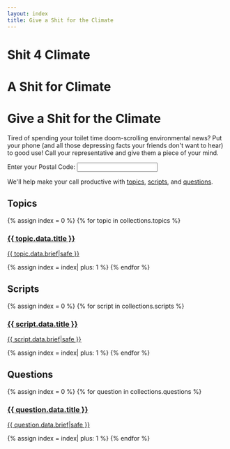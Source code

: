 ```yaml
---
layout: index
title: Give a Shit for the Climate
---
```


<h1 class="s4c-only-small-phones">Shit 4 Climate</h1>
<h1 class="s4c-only-medium-phones">A Shit for Climate</h1>
<h1 class="s4c-only-large-phones">Give a Shit for the Climate</h1>

Tired of spending your toilet time doom-scrolling environmental news?
Put your phone (and all those depressing facts your friends don't want
to hear) to good use!  Call your representative and give them a
piece of your mind.

<form class="w3-container w3-margin">
Enter your <label>Postal Code:</label>
<input type="text" name="postal-code" id="postal-code" autocomplete="postal-code" onInput="zip_key_press()"></input>
</form>

<!-- TODO: Instead back to one div and add each as a ul>li or something. -->
<div class="w3-container w3-margin" id="call-representative-by-zip"></div>
<div class="w3-container w3-margin" id="call-senator-by-zip"></div>

We'll help make your call productive with
[topics](#topics),
[scripts](#scripts), and
[questions](#questions).

<div id="call-link"></div>

Topics
------

<div class="slider">
<div class="slides">
{% assign index = 0 %}
{% for topic in collections.topics %}
<div id="slide-{{ index }}" class="w3-container">
<a href="{{ topic.url| url }}">
<h3>{{ topic.data.title }}</h3>
<p class="w3-margin">{{ topic.data.brief|safe }}</p>
</a>
</div>
{% assign index = index| plus: 1 %}
{% endfor %}
</div>
</div>

Scripts
-------

<div class="slider">
<div class="slides">
{% assign index = 0 %}
{% for script in collections.scripts %}
<div id="slide-{{ index }}" class="w3-container">
<a href="{{ script.url| url }}">
<h3>{{ script.data.title }}</h3>
<p class="w3-margin">{{ script.data.brief|safe }}</p>
</a>
</div>
{% assign index = index| plus: 1 %}
{% endfor %}
</div>
</div>

Questions
---------

<div class="slider">
<div class="slides">
{% assign index = 0 %}
{% for question in collections.questions %}
<div id="slide-{{ index }}" class="w3-container">
<a href="{{ question.url| url }}">
<h3>{{ question.data.title }}</h3>
<p class="w3-margin">{{ question.data.brief|safe }}</p>
</a>
</div>
{% assign index = index| plus: 1 %}
{% endfor %}
</div>
</div>
